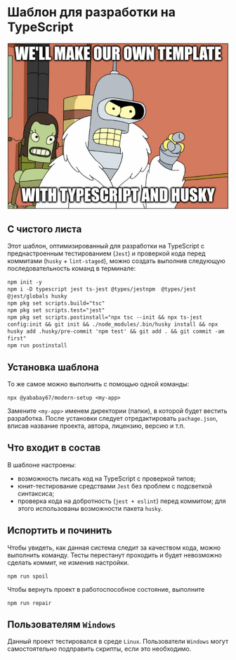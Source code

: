 # Шаблон для разработки на TypeScript

![Скриншот](./bender-rodriguez.jpg)


## С чистого листа

Этот шаблон, оптимизированный для разработки на TypeScript
с преднастроенным тестированием (`Jest`) и проверкой кода 
перед коммитами (`husky` + `lint-staged`), можно создать
выполнив следующую последовательность команд в терминале:

```
npm init -y
npm i -D typescript jest ts-jest @types/jestnpm  @types/jest @jest/globals husky
npm pkg set scripts.build="tsc"
npm pkg set scripts.test="jest"
npm pkg set scripts.postinstall="npx tsc --init && npx ts-jest config:init && git init && ./node_modules/.bin/husky install && npx husky add .husky/pre-commit 'npm test' && git add . && git commit -am first"
npm run postinstall
```

## Установка шаблона

То же самое можно выполнить с помощью одной команды:

```
npx @yababay67/modern-setup <my-app>
```

Замените `<my-app>` именем директории (папки),
в которой будет вестить разработка. После установки 
следует отредактировать `pachage.json`, вписав название проекта,
автора, лицензию, версию и т.п.

## Что входит в состав

В шаблоне настроены:

* возможность писать код на TypeScript с проверкой типов;
* юнит-тестирование средствами `Jest` без проблем с подсветкой синтаксиса;
* проверка кода на добротность (`jest + eslint`) перед коммитом; для этого
    использованы возможности пакета `husky`.

## Испортить и починить

Чтобы увидеть, как данная система следит за качеством кода, 
можно выполнить команду. Тесты перестанут проходить и будет
невозможно сделать коммит, не изменив настройки.

```
npm run spoil
```

Чтобы вернуть проект в работоспособное состояние, выполните

```
npm run repair
```

## Пользователям `Windows`

Данный проект тестировался в среде `Linux`. Пользователи `Windows`
могут самостоятельно подправить скрипты, если это необходимо.

